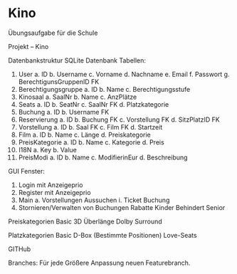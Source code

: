 # Kino
Übungsaufgabe für die Schule

Projekt – Kino

Datenbankstruktur
SQLite Datenbank
Tabellen:
1.	User
	a.	ID
	b.	Username
	c.	Vorname
	d.	Nachname
	e.	Email
	f.	Passwort
	g.	BerechtigunsGruppenID FK
2.	Berechtigungsgruppe
	a.	ID
	b.	Name
	c.	Berechtigungsstufe
3.	Kinosaal
	a.	SaalNr
	b.	Name
	c.	AnzPlätze
4.	Seats
	a.	ID
	b.	SeatNr
	c.	SaalNr FK
	d.	Platzkategorie
5.	Buchung
	a.	ID
	b.	Username FK
6.	Reservierung
	a.	ID
	b.	Buchung FK
	c.	Vorstellung FK
	d.	SitzPlatzID FK
7.	Vorstellung
	a.	ID
	b.	Saal FK
	c.	Film FK
	d.	Startzeit
8.	Film
	a.	ID
	b.	Name
	c.	Länge
	d.	Preiskategorie
9.	PreisKategorie
	a.	ID
	b.	Name
	c.	Kategorie
	d. 	Preis
10.	I18N
	a.	Key
	b.	Value
11.	PreisModi
	a.	ID
	b.	Name
	c.	ModifierinEur
	d.	Beschreibung

GUI
Fenster:
1.	Login		mit Anzeigeprio
2.	Register	mit Anzeigeprio
3.	Main 
a.	Vorstellungen Aussuchen
i.	Ticket Buchung
4.	Stornieren/Verwalten von Buchungen
Rabatte
	Kinder
	Behindert
	Senior	

Preiskategorien
	Basic
	3D
	Überlänge
	Dolby Surround

Platzkategorien
	Basic
	D-Box
	(Bestimmte Positionen)
	Love-Seats

GITHub

Branches:
	Für jede Größere Anpassung neuen Featurebranch.

	
